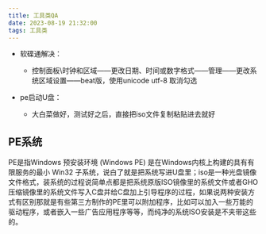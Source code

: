 ```yaml
---
title: 工具类QA
date: 2023-08-19 21:32:00
tags: 工具类
---
```


* 软碟通解决：
  * 控制面板\时钟和区域——更改日期、时间或数字格式——管理——更改系统区域设置——beat版，使用unicode utf-8  取消勾选

* pe启动U盘：
  * 大白菜做好，测试好之后，直接把iso文件复制粘贴进去就好

## PE系统
PE是指Windows 预安装环境 (Windows PE) 是在Windows内核上构建的具有有限服务的最小 Win32 子系统，说白了就是把系统写进U盘里；iso是一种光盘镜像文件格式，装系统的过程说简单点都是把系统原版ISO镜像里的系统文件或者GHO压缩镜像里的系统文件写入C盘并给C盘加上引导程序的过程，如果说两种安装方式有区别那就是有些第三方制作的PE里可以附加程序，比如可以加入一些万能的驱动程序，或者嵌入一些广告应用程序等等，而纯净的系统ISO安装是不夹带这些的。